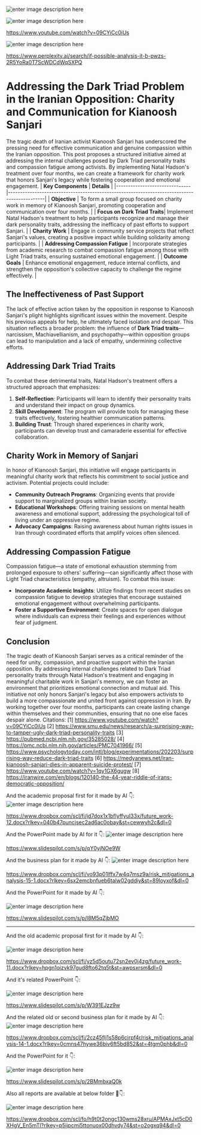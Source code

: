 ![enter image description here](https://i.sstatic.net/H3UvjxbO.jpg)


![enter image description here](https://i.sstatic.net/AJR9eD58.jpg)

https://www.youtube.com/watch?v=09CYiCc0iUs

![enter image description here](https://i.sstatic.net/0b74mhmC.jpg)

https://www.perplexity.ai/search/if-possible-analysis-it-b-pwzs-2R5YoRa0T7ScWDCdWqSXPQ

# Addressing the Dark Triad Problem in the Iranian Opposition: Charity and Communication for Kianoosh Sanjari
The tragic death of Iranian activist Kianoosh Sanjari has underscored the pressing need for effective communication and genuine compassion within the Iranian opposition. This post proposes a structured initiative aimed at addressing the internal challenges posed by Dark Triad personality traits and compassion fatigue among activists. By implementing Natal Hadson's treatment over four months, we can create a framework for charity work that honors Sanjari's legacy while fostering cooperation and emotional engagement.
| **Key Components**            | **Details**                                                                                 |
|-------------------------------|---------------------------------------------------------------------------------------------|
| **Objective**                 | To form a small group focused on charity work in memory of Kianoosh Sanjari, promoting cooperation and communication over four months. |
| **Focus on Dark Triad Traits**| Implement Natal Hadson's treatment to help participants recognize and manage their dark personality traits, addressing the inefficacy of past efforts to support Sanjari. |
| **Charity Work**              | Engage in community service projects that reflect Sanjari's values, creating a positive impact while building solidarity among participants. |
| **Addressing Compassion Fatigue** | Incorporate strategies from academic research to combat compassion fatigue among those with Light Triad traits, ensuring sustained emotional engagement. |
| **Outcome Goals**             | Enhance emotional engagement, reduce internal conflicts, and strengthen the opposition's collective capacity to challenge the regime effectively. |
## The Ineffectiveness of Past Support
The lack of effective action taken by the opposition in response to Kianoosh Sanjari's plight highlights significant issues within the movement. Despite his previous appeals for help, he ultimately faced isolation and despair. This situation reflects a broader problem: the influence of **Dark Triad traits**—narcissism, Machiavellianism, and psychopathy—within opposition groups can lead to manipulation and a lack of empathy, undermining collective efforts.
## Addressing Dark Triad Traits
To combat these detrimental traits, Natal Hadson's treatment offers a structured approach that emphasizes:
1. **Self-Reflection**: Participants will learn to identify their personality traits and understand their impact on group dynamics.
2. **Skill Development**: The program will provide tools for managing these traits effectively, fostering healthier communication patterns.
3. **Building Trust**: Through shared experiences in charity work, participants can develop trust and camaraderie essential for effective collaboration.
## Charity Work in Memory of Sanjari
In honor of Kianoosh Sanjari, this initiative will engage participants in meaningful charity work that reflects his commitment to social justice and activism. Potential projects could include:
- **Community Outreach Programs**: Organizing events that provide support to marginalized groups within Iranian society.
- **Educational Workshops**: Offering training sessions on mental health awareness and emotional support, addressing the psychological toll of living under an oppressive regime.
- **Advocacy Campaigns**: Raising awareness about human rights issues in Iran through coordinated efforts that amplify voices often silenced.
## Addressing Compassion Fatigue
Compassion fatigue—a state of emotional exhaustion stemming from prolonged exposure to others' suffering—can significantly affect those with Light Triad characteristics (empathy, altruism). To combat this issue:
- **Incorporate Academic Insights**: Utilize findings from recent studies on compassion fatigue to develop strategies that encourage sustained emotional engagement without overwhelming participants.
- **Foster a Supportive Environment**: Create spaces for open dialogue where individuals can express their feelings and experiences without fear of judgment.
## Conclusion
The tragic death of Kianoosh Sanjari serves as a critical reminder of the need for unity, compassion, and proactive support within the Iranian opposition. By addressing internal challenges related to Dark Triad personality traits through Natal Hadson's treatment and engaging in meaningful charitable work in Sanjari's memory, we can foster an environment that prioritizes emotional connection and mutual aid.
This initiative not only honors Sanjari's legacy but also empowers activists to build a more compassionate and united front against oppression in Iran. By working together over four months, participants can create lasting change within themselves and their communities, ensuring that no one else faces despair alone.
Citations:
[1] https://www.youtube.com/watch?v=09CYiCc0iUs
[2] https://www.smu.edu/news/research/a-surprising-way-to-tamper-ugly-dark-triad-personality-traits
[3] https://pubmed.ncbi.nlm.nih.gov/35285028/
[4] https://pmc.ncbi.nlm.nih.gov/articles/PMC7041966/
[5] https://www.psychologytoday.com/intl/blog/experimentations/202203/surprising-way-reduce-dark-triad-traits
[6] https://medyanews.net/iran-kianoosh-sanjari-dies-in-apparent-suicide-protest/
[7] https://www.youtube.com/watch?v=1qy1GX6gugw
[8] https://iranwire.com/en/blogs/120140-the-44-year-riddle-of-irans-democratic-opposition/

And the academic proposal first for it made by AI 👇:
![enter image description here](https://i.sstatic.net/IYdT6PnW.jpg)

https://www.dropbox.com/scl/fi/jd7dox1x1bflyffyul33x/future_work-12.docx?rlkey=040b47puncjsec2ad6ac0obay&st=cewwyh2c&dl=0

And the PowerPoint made by AI for it 👇:
![enter image description here](https://i.sstatic.net/E4LdmcDZ.jpg)

https://www.slidespilot.com/s/p/qY0yjNOe9W

And the business plan for it made by AI 👇:
![enter image description here](https://i.sstatic.net/fXXeqx6t.jpg)

https://www.dropbox.com/scl/fi/vo93p01lffx7w4q7msz9a/risk_mitigations_analysis-15-1.docx?rlkey=6sx2emcbnfueb6talw02gddiy&st=89loyxof&dl=0

And the PowerPoint for it made by AI 👇:

![enter image description here](https://i.sstatic.net/WxGkF80w.jpg)

https://www.slidespilot.com/s/p/l8M5qZjbMO

-------------------------------

And the old academic proposal first for it made by AI 👇:

![enter image description here](https://i.sstatic.net/3GyRIrOl.jpg)

https://www.dropbox.com/scl/fi/yz5d5outu72sn2ev0j4zg/future_work-11.docx?rlkey=hpgn1oizvk97gud8fto62tq5t&st=awpsxrsm&dl=0


And it's related PowerPoint 👇:

![enter image description here](https://i.sstatic.net/EDKC0emZ.jpg)

https://www.slidespilot.com/s/p/W391EJzz9w 

And the related old or second business plan for it made by AI 👇:
![enter image description here](https://i.sstatic.net/f5Pn10Y6.jpg)

https://www.dropbox.com/scl/fi/2cz45flj1s58p6cirpf4r/risk_mitigations_analysis-14-1.docx?rlkey=0cmns47hywe36biv6ft5bd852&st=4tgm0phb&dl=0


And the PowerPoint for it 👇:

![enter image description here](https://i.sstatic.net/Tu28VJjW.jpg)

https://www.slidespilot.com/s/p/2BMmbxaQ0k

Also all reports are available at below folder 📁👇:

![enter image description here](https://i.sstatic.net/2fwpiD6M.jpg)

https://www.dropbox.com/scl/fo/h9t0t2ongc130wms28xru/APMAxJxt5cD0XHgV_En5mTI?rlkey=p5ijpcmi5ttonuox00dhvdy74&st=o2ogxq94&dl=0
